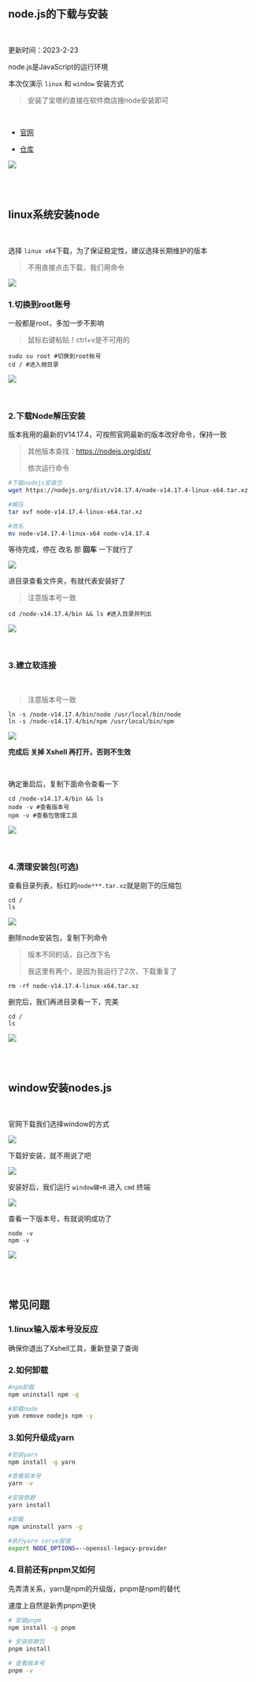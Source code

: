
## node.js的下载与安装

</br>

更新时间：2023-2-23

node.js是JavaScript的运行环境

本次仅演示 `linux` 和 `window` 安装方式

> 安装了宝塔的直接在软件商店搜node安装即可

</br>

* [官网](https://nodejs.org/zh-cn/)

* [仓库](https://github.com/nodejs/node)

![](https://ghproxy.com/https://raw.githubusercontent.com/Yiov/notes/main/nodejs/nodejs-01.png)


</br>
</br>

## linux系统安装node

</br>

选择 `linux x64`下载，为了保证稳定性，建议选择长期维护的版本

> 不用直接点击下载，我们用命令

![](https://ghproxy.com/https://raw.githubusercontent.com/Yiov/notes/main/nodejs/nodejs-02.png)


### 1.切换到root账号

一般都是root，多加一步不影响

> 鼠标右键粘贴！ctrl+v是不可用的

```
sudo su root #切换到root帐号
cd / #进入根目录
```

![](https://ghproxy.com/https://raw.githubusercontent.com/Yiov/notes/main/nodejs/nodejs-03.png)

</br>

### 2.下载Node解压安装


版本我用的最新的V14.17.4，可按照官网最新的版本改好命令，保持一致

> 其他版本查找：https://nodejs.org/dist/
>
> 依次运行命令


```bash
#下载nodejs安装包
wget https://nodejs.org/dist/v14.17.4/node-v14.17.4-linux-x64.tar.xz

#解压
tar xvf node-v14.17.4-linux-x64.tar.xz

#改名
mv node-v14.17.4-linux-x64 node-v14.17.4
```

等待完成，停在 改名 那 **回车** 一下就行了

![](https://ghproxy.com/https://raw.githubusercontent.com/Yiov/notes/main/nodejs/nodejs-04.png)



进目录查看文件夹，有就代表安装好了

> 注意版本号一致

```
cd /node-v14.17.4/bin && ls #进入目录并列出
```

![](https://ghproxy.com/https://raw.githubusercontent.com/Yiov/notes/main/nodejs/nodejs-05.png)


</br>


### 3.建立软连接

</br>

> 注意版本号一致

```
ln -s /node-v14.17.4/bin/node /usr/local/bin/node
ln -s /node-v14.17.4/bin/npm /usr/local/bin/npm
```

![](https://ghproxy.com/https://raw.githubusercontent.com/Yiov/notes/main/nodejs/nodejs-06.png)



**完成后 关掉 Xshell 再打开，否则不生效**


</br>



确定重启后，复制下面命令查看一下

```
cd /node-v14.17.4/bin && ls
node -v #查看版本号
npm -v #查看包管理工具
```

![](https://ghproxy.com/https://raw.githubusercontent.com/Yiov/notes/main/nodejs/nodejs-07.png)


</br>




### 4.清理安装包(可选)


查看目录列表，标红的`node***.tar.xz`就是刚下的压缩包

```
cd /
ls
```

![](https://ghproxy.com/https://raw.githubusercontent.com/Yiov/notes/main/nodejs/nodejs-08.png)


删除node安装包，复制下列命令

> 版本不同的话，自己改下名
> 
> 我这里有两个，是因为我运行了2次，下载重复了

```
rm -rf node-v14.17.4-linux-x64.tar.xz
```


删完后，我们再进目录看一下，完美

```
cd /
ls
```

![](https://ghproxy.com/https://raw.githubusercontent.com/Yiov/notes/main/nodejs/nodejs-09.png)


</br>
</br>


## window安装nodes.js

</br>

官网下载我们选择window的方式

![](https://ghproxy.com/https://raw.githubusercontent.com/Yiov/notes/main/nodejs/nodejs-10.png)


下载好安装，就不用说了吧

![](https://ghproxy.com/https://raw.githubusercontent.com/Yiov/notes/main/nodejs/nodejs-11.png)

安装好后，我们运行 `window键+R` 进入 `cmd` 终端

![](https://ghproxy.com/https://raw.githubusercontent.com/Yiov/notes/main/nodejs/nodejs-12.png)


查看一下版本号，有就说明成功了

```
node -v
npm -v
```
![](https://ghproxy.com/https://raw.githubusercontent.com/Yiov/notes/main/nodejs/nodejs-13.png)



</br>
</br>




## 常见问题

### 1.linux输入版本号没反应

确保你退出了Xshell工具，重新登录了查询


### 2.如何卸载

```bash
#npm卸载
npm uninstall npm -g

#卸载node
yum remove nodejs npm -y
```


### 3.如何升级成yarn

```bash
#安装yarn
npm install -g yarn

#查看版本号
yarn -v

#安装依赖
yarn install

#卸载
npm uninstall yarn -g

#执行yarn serve报错
export NODE_OPTIONS=--openssl-legacy-provider
```




### 4.目前还有pnpm又如何

先弄清关系，yarn是npm的升级版，pnpm是npm的替代

速度上自然是新秀pnpm更快

```bash
# 安装pnpm
npm install -g pnpm

# 安装依赖包
pnpm install

# 查看版本号
pnpm -v
```




